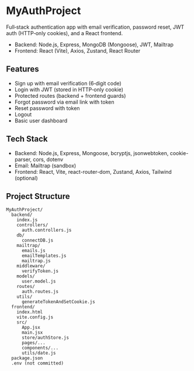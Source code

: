 # MyAuthProject

Full‑stack authentication app with email verification, password reset, JWT auth (HTTP‑only cookies), and a React frontend.

- Backend: Node.js, Express, MongoDB (Mongoose), JWT, Mailtrap
- Frontend: React (Vite), Axios, Zustand, React Router

## Features

- Sign up with email verification (6‑digit code)
- Login with JWT (stored in HTTP‑only cookie)
- Protected routes (backend + frontend guards)
- Forgot password via email link with token
- Reset password with token
- Logout
- Basic user dashboard

## Tech Stack

- Backend: Node.js, Express, Mongoose, bcryptjs, jsonwebtoken, cookie-parser, cors, dotenv
- Email: Mailtrap (sandbox)
- Frontend: React, Vite, react-router-dom, Zustand, Axios, Tailwind (optional)

## Project Structure

```
MyAuthProject/
  backend/
    index.js
    controllers/
      auth.controllers.js
    db/
      connectDB.js
    mailtrap/
      emails.js
      emailTemplates.js
      mailtrap.js
    middleware/
      verifyToken.js
    models/
      user.model.js
    routes/
      auth.routes.js
    utils/
      generateTokenAndSetCookie.js
  frontend/
    index.html
    vite.config.js
    src/
      App.jsx
      main.jsx
      store/authStore.js
      pages/...
      components/...
      utils/date.js
  package.json
  .env (not committed)
```